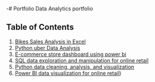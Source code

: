 -# Portfolio
Data Analytics portfolio


## Table of Contents  
1. [Bikes Sales Analysis in Excel](#bikes-sales-analysis-in-excel)    
2. [Python uber Data Analysis](#python-uber-data-analysis)
3. [E-commerce store dashboard using power bi](#e-commerce-store-dashboard-using-power-bi)
4. [SQL data exploration and manipulation for online retail](#SQL-data-exploration-and-manipulation-for-online-retail)
5. [Python data cleaning, analysis, and visualization](#Python-data-cleaning,-analysis,-and-visualization-for-inlinr-retail)
6. [Power BI data visualization for online retail](#Power-BI-data-visualization-for-online-retail))
   
